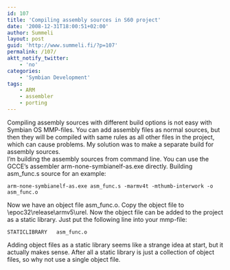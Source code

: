 ```yaml
---
id: 107
title: 'Compiling assembly sources in S60 project'
date: '2008-12-31T18:00:51+02:00'
author: Summeli
layout: post
guid: 'http://www.summeli.fi/?p=107'
permalink: /107/
aktt_notify_twitter:
    - 'no'
categories:
    - 'Symbian Development'
tags:
    - ARM
    - assembler
    - porting
---
```


Compiling assembly sources with different build options is not easy with Symbian OS MMP-files. You can add assembly files as normal sources, but then they will be compiled with same rules as all other files in the project, which can cause problems. My solution was to make a separate build for assembly sources.  
I’m building the assembly sources from command line. You can use the GCCE’s assembler arm-none-symbianelf-as.exe directly. Building asm\_func.s source for an example:

```
arm-none-symbianelf-as.exe asm_func.s -marmv4t -mthumb-interwork -o asm_func.o
```

Now we have an object file asm\_func.o. Copy the object file to \\epoc32\\release\\armv5\\urel. Now the object file can be added to the project as a static library. Just put the following line into your mmp-file:

```
STATICLIBRARY	asm_func.o
```

Adding object files as a static library seems like a strange idea at start, but it actually makes sense. After all a static library is just a collection of object files, so why not use a single object file.